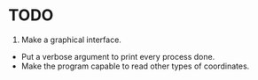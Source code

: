 TODO
====

1. Make a graphical interface.
- Put a verbose argument to print every process done.
- Make the program capable to read other types of coordinates.
